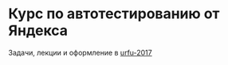 # Курс по автотестированию от Яндекса

Задачи, лекции и оформление в [urfu-2017](https://github.com/urfu-2017)

